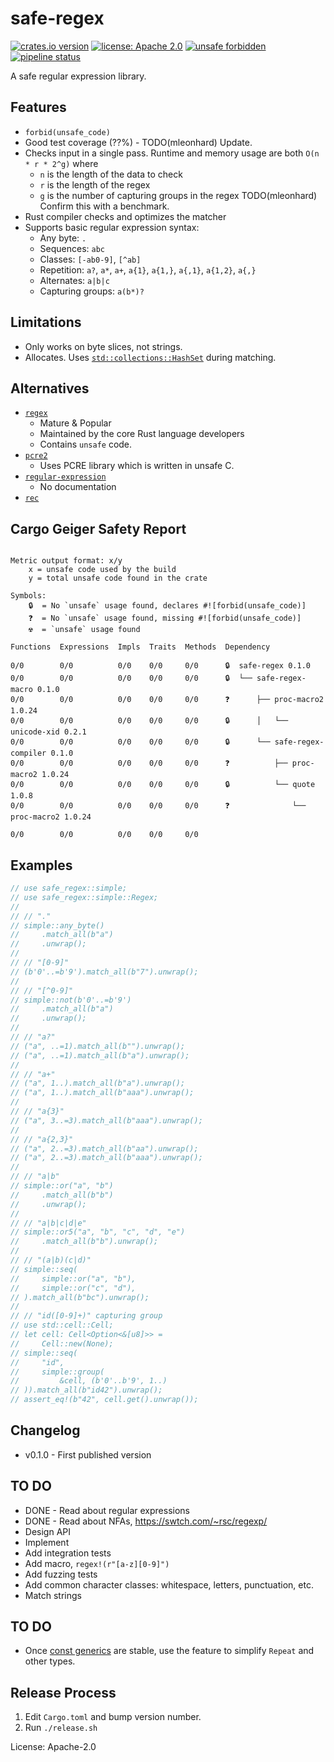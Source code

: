 # safe-regex

[![crates.io version](https://img.shields.io/crates/v/safe-regex.svg)](https://crates.io/crates/safe-regex)
[![license: Apache 2.0](https://gitlab.com/leonhard-llc/safe-regex-rs/-/raw/main/license-apache-2.0.svg)](http://www.apache.org/licenses/LICENSE-2.0)
[![unsafe forbidden](https://gitlab.com/leonhard-llc/safe-regex-rs/-/raw/main/unsafe-forbidden-success.svg)](https://github.com/rust-secure-code/safety-dance/)
[![pipeline status](https://gitlab.com/leonhard-llc/safe-regex-rs/badges/main/pipeline.svg)](https://gitlab.com/leonhard-llc/safe-regex-rs/-/pipelines)

A safe regular expression library.

## Features
- `forbid(unsafe_code)`
- Good test coverage (??%) - TODO(mleonhard) Update.
- Checks input in a single pass.
  Runtime and memory usage are both `O(n * r * 2^g)` where
  - `n` is the length of the data to check
  - `r` is the length of the regex
  - `g` is the number of capturing groups in the regex
  TODO(mleonhard) Confirm this with a benchmark.
- Rust compiler checks and optimizes the matcher
- Supports basic regular expression syntax:
  - Any byte: `.`
  - Sequences: `abc`
  - Classes: `[-ab0-9]`, `[^ab]`
  - Repetition: `a?`, `a*`, `a+`, `a{1}`, `a{1,}`, `a{,1}`, `a{1,2}`, `a{,}`
  - Alternates: `a|b|c`
  - Capturing groups: `a(b*)?`

## Limitations
- Only works on byte slices, not strings.
- Allocates.  Uses
  [`std::collections::HashSet`](https://doc.rust-lang.org/stable/std/collections/struct.HashSet.html)
  during matching.

## Alternatives
- [`regex`](https://crates.io/crates/regex)
  - Mature & Popular
  - Maintained by the core Rust language developers
  - Contains `unsafe` code.
- [`pcre2`](https://crates.io/crates/pcre2)
  - Uses PCRE library which is written in unsafe C.
- [`regular-expression`](https://crates.io/crates/regular-expression)
  - No documentation
- [`rec`](https://crates.io/crates/rec)

## Cargo Geiger Safety Report
```

Metric output format: x/y
    x = unsafe code used by the build
    y = total unsafe code found in the crate

Symbols: 
    🔒  = No `unsafe` usage found, declares #![forbid(unsafe_code)]
    ❓  = No `unsafe` usage found, missing #![forbid(unsafe_code)]
    ☢️  = `unsafe` usage found

Functions  Expressions  Impls  Traits  Methods  Dependency

0/0        0/0          0/0    0/0     0/0      🔒  safe-regex 0.1.0
0/0        0/0          0/0    0/0     0/0      🔒  └── safe-regex-macro 0.1.0
0/0        0/0          0/0    0/0     0/0      ❓      ├── proc-macro2 1.0.24
0/0        0/0          0/0    0/0     0/0      🔒      │   └── unicode-xid 0.2.1
0/0        0/0          0/0    0/0     0/0      🔒      └── safe-regex-compiler 0.1.0
0/0        0/0          0/0    0/0     0/0      ❓          ├── proc-macro2 1.0.24
0/0        0/0          0/0    0/0     0/0      🔒          └── quote 1.0.8
0/0        0/0          0/0    0/0     0/0      ❓              └── proc-macro2 1.0.24

0/0        0/0          0/0    0/0     0/0    

```
## Examples
```rust
// use safe_regex::simple;
// use safe_regex::simple::Regex;
//
// // "."
// simple::any_byte()
//     .match_all(b"a")
//     .unwrap();
//
// // "[0-9]"
// (b'0'..=b'9').match_all(b"7").unwrap();
//
// // "[^0-9]"
// simple::not(b'0'..=b'9')
//     .match_all(b"a")
//     .unwrap();
//
// // "a?"
// ("a", ..=1).match_all(b"").unwrap();
// ("a", ..=1).match_all(b"a").unwrap();
//
// // "a+"
// ("a", 1..).match_all(b"a").unwrap();
// ("a", 1..).match_all(b"aaa").unwrap();
//
// // "a{3}"
// ("a", 3..=3).match_all(b"aaa").unwrap();
//
// // "a{2,3}"
// ("a", 2..=3).match_all(b"aa").unwrap();
// ("a", 2..=3).match_all(b"aaa").unwrap();
//
// // "a|b"
// simple::or("a", "b")
//     .match_all(b"b")
//     .unwrap();
//
// // "a|b|c|d|e"
// simple::or5("a", "b", "c", "d", "e")
//     .match_all(b"b").unwrap();
//
// // "(a|b)(c|d)"
// simple::seq(
//     simple::or("a", "b"),
//     simple::or("c", "d"),
// ).match_all(b"bc").unwrap();
//
// // "id([0-9]+)" capturing group
// use std::cell::Cell;
// let cell: Cell<Option<&[u8]>> =
//     Cell::new(None);
// simple::seq(
//     "id",
//     simple::group(
//         &cell, (b'0'..b'9', 1..)
// )).match_all(b"id42").unwrap();
// assert_eq!(b"42", cell.get().unwrap());
```

## Changelog
- v0.1.0 - First published version

## TO DO
- DONE - Read about regular expressions
- DONE - Read about NFAs, <https://swtch.com/~rsc/regexp/>
- Design API
- Implement
- Add integration tests
- Add macro, `regex!(r"[a-z][0-9]")`
- Add fuzzing tests
- Add common character classes: whitespace, letters, punctuation, etc.
- Match strings

## TO DO
- Once [const generics](https://github.com/rust-lang/rust/issues/44580)
  are stable, use the feature to simplify `Repeat` and other types.

## Release Process
1. Edit `Cargo.toml` and bump version number.
1. Run `./release.sh`

License: Apache-2.0

